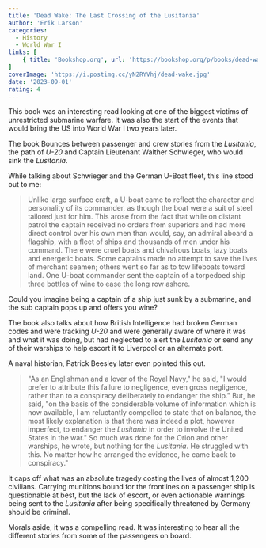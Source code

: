 ```yaml
---
title: 'Dead Wake: The Last Crossing of the Lusitania'
author: 'Erik Larson'
categories:
  - History
  - World War I
links: [
    { title: 'Bookshop.org', url: 'https://bookshop.org/p/books/dead-wake-the-last-crossing-of-the-lusitania-erik-larson/7296476?ean=9780307408877' }
]
coverImage: 'https://i.postimg.cc/yN2RYVhj/dead-wake.jpg'
date: '2023-09-01'
rating: 4
---
```

This book was an interesting read looking at one of the biggest victims of unrestricted submarine warfare. It was also the start of the events that would bring the US into World War I two years later.

The book Bounces between passenger and crew stories from the *Lusitania*, the path of *U-20* and Captain Lieutenant Walther Schwieger, who would sink the *Lusitania*.

While talking about Schwieger and the German U-Boat fleet, this line stood out to me:

> Unlike large surface craft, a U-boat came to reflect the character and personality of its commander, as though the boat were a suit of steel tailored just for him. This arose from the fact that while on distant patrol the captain received no orders from superiors and had more direct control over his own men than would, say, an admiral aboard a flagship, with a fleet of ships and thousands of men under his command. There were cruel boats and chivalrous boats, lazy boats and energetic boats. Some captains made no attempt to save the lives of merchant seamen; others went so far as to tow lifeboats toward land. One U-boat commander sent the captain of a torpedoed ship three bottles of wine to ease the long row ashore.

Could you imagine being a captain of a ship just sunk by a submarine, and the sub captain pops up and offers you wine?

The book also talks about how British Intelligence had broken German codes and were tracking *U-20* and were generally aware of where it was and what it was doing, but had neglected to alert the *Lusitania* or send any of their warships to help escort it to Liverpool or an alternate port.

A naval historian, Patrick Beesley later even pointed this out.

> "As an Englishman and a lover of the Royal Navy," he said, "I would prefer to attribute this failure to negligence, even gross negligence, rather than to a conspiracy deliberately to endanger the ship." But, he said, "on the basis of the considerable volume of information which is now available, I am reluctantly compelled to state that on balance, the most likely explanation is that there was indeed a plot, however imperfect, to endanger the *Lusitania* in order to involve the United States in the war." So much was done for the Orion and other warships, he wrote, but nothing for the *Lusitania*. He struggled with this. No matter how he arranged the evidence, he came back to conspiracy."

It caps off what was an absolute tragedy costing the lives of almost 1,200 civilians. Carrying munitions bound for the frontlines on a passenger ship is questionable at best, but the lack of escort, or even actionable warnings being sent to the *Lusitania* after being specifically threatened by Germany should be criminal.

Morals aside, it was a compelling read. It was interesting to hear all the different stories from some of the passengers on board.
